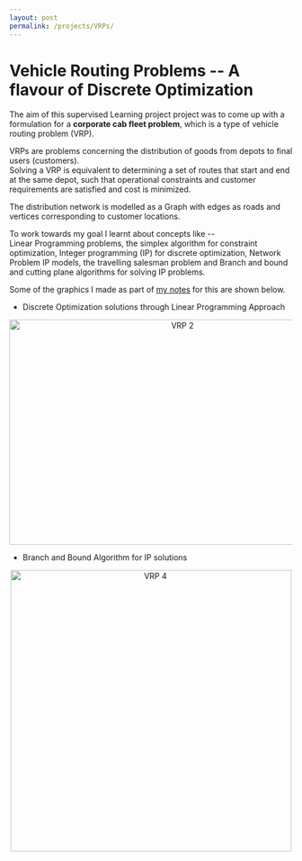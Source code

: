 ```yaml
---
layout: post
permalink: /projects/VRPs/ 
---
```

# Vehicle Routing Problems -- A flavour of Discrete Optimization

The aim of this supervised Learning project project was to come up with a formulation for a **corporate cab fleet problem**, which is a type of vehicle routing problem (VRP). 

VRPs are problems concerning the distribution of goods from depots to final users (customers). <br>
Solving a VRP is equivalent to determining a set of routes that start and end at the same depot,
such that operational constraints and customer requirements are satisfied and cost is minimized. 

The distribution network is modelled as a Graph with edges as roads and vertices
corresponding to customer locations. 

To work towards my goal I learnt about concepts like --<br>
	Linear Programming problems, the simplex algorithm for constraint optimization, Integer programming (IP) for discrete optimization, Network Problem IP models, the travelling salesman problem and Branch and bound and cutting plane algorithms for solving IP problems. 

Some of the graphics I made as part of [my notes](https://github.com/ishank-juneja/cab-fleet-optimization/tree/master/notes) for this are shown below.

- Discrete Optimization solutions through Linear Programming Approach
<p align ="center">
  <img src="{{site.baseurl}}/images/VRP_2.jpg" alt="VRP 2" style="width:600px;height:400px;" />
</p>

- Branch and Bound Algorithm for IP solutions  
<p align="center">  
  <img src="{{site.baseurl}}/images/VRP_4.jpg" alt="VRP 4" style="width:500px;height:500px;" />
</p>

